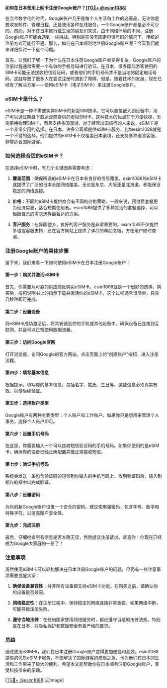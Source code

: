 **如何在日本使用上网卡注册Google账户？[[TG💪+ @esim1088](https://t.me/s/esim1088)]**

在当今数字化的时代，Google账户几乎是每个人生活和工作的必需品。无论你是要收发邮件、管理日程，还是使用各种在线服务，一个Google账户都是必不可少的。然而，对于在日本旅行或生活的朋友们来说，由于网络环境的不同，注册Google账户可能会遇到一些挑战。特别是在没有固定电话号码的情况下，传统的注册方式可能行不通。那么，如何在日本顺利地注册Google账户呢？今天我们就来详细探讨一下这个问题。

首先，让我们了解一下为什么在日本注册Google账户会变得复杂。Google账户的注册过程通常需要一个有效的手机号码进行验证。在日本，很多国际游客使用的SIM卡可能无法接收短信验证码，或者他们的手机号码并不是当地的固定电话号码。这就导致了很多人在尝试注册时遇到了障碍。但是，随着技术的发展，现在已经有了解决方案——使用eSIM卡（电子SIM卡）来注册Google账户。

### eSIM卡是什么？

eSIM卡是一种不需要实体SIM卡的新型SIM技术。它可以直接嵌入到设备中，用户可以通过网络下载运营商提供的虚拟SIM卡。这种技术的优点在于方便快捷，无需更换物理SIM卡，而且支持多国漫游。对于经常出国旅行的人来说，eSIM卡是一个非常实用的选择。在日本，许多公司都提供eSIM卡服务，比如esim1088就是一个不错的选择。他们提供的eSIM卡不仅覆盖日本全境，还支持多种语言客服，非常适合国际游客。

### 如何选择合适的eSIM卡？

在选择eSIM卡时，有几个关键因素需要考虑：

1. **覆盖范围**：确保所选的eSIM卡在日本有良好的信号覆盖。esim1088的eSIM卡就提供了广泛的日本全国网络覆盖，无论是东京、大阪还是北海道，都能保证稳定的网络连接。

2. **价格**：不同的eSIM卡提供商会有不同的价格策略。一般来说，预付费套餐更为经济实惠，适合短期使用者。esim1088提供了多种灵活的套餐选择，可以根据自己的需求选择最合适的方案。

3. **客户服务**：在异国他乡，良好的客户服务是非常重要的。esim1088不仅提供多语言客服支持，还在官方网站上提供了详尽的帮助文档，方便用户随时查阅。

### 注册Google账户的具体步骤

接下来，我们来看一下如何使用eSIM卡在日本注册Google账户：

#### 第一步：购买并激活eSIM卡

首先，你需要从可靠的供应商处购买eSIM卡。esim1088就是一个很好的选择。购买后，按照说明书上的指示下载并激活你的eSIM卡。这个过程通常很简单，只需几秒钟即可完成。

#### 第二步：设置设备

将eSIM卡成功激活后，将其安装到你的手机或其他设备中。确保设备已连接到互联网，并且可以正常使用数据流量。

#### 第三步：访问Google官网

打开浏览器，访问Google的官方网站。点击页面上的“创建账户”按钮，进入注册流程。

#### 第四步：填写基本信息

根据提示，填写你的基本信息，包括名字、姓氏、生日等。这些信息必须真实有效，以便后续验证。

#### 第五步：选择账户类型

Google账户有两种主要类型：个人账户和工作账户。如果你只是想用来管理个人事务，选择个人账户即可。

#### 第六步：设置手机号码

在这里，你需要输入一个可以接收短信验证码的手机号码。如果你使用的是eSIM卡，确保你的设备已经正确配置并能正常接收短信。

#### 第七步：验证手机号码

系统会发送一条包含验证码的短信到你输入的手机号码上。收到验证码后，输入到相应的框中以完成验证。

#### 第八步：设置密码

为你的新Google账户设置一个安全的密码。建议使用强密码，包含字母、数字和特殊字符，以提高账户安全性。

#### 第九步：完成注册

最后，仔细检查所有信息是否准确无误，然后提交注册请求。恭喜你！你现在已经成为Google大家庭的一员了！

### 注意事项

虽然使用eSIM卡可以轻松解决在日本注册Google账户的问题，但仍有一些注意事项需要提醒大家：

1. **确保设备兼容性**：并非所有设备都支持eSIM卡功能。在购买之前，请确认你的设备是否兼容。
   
2. **网络稳定性**：在注册过程中，保持稳定的网络连接非常重要。如果网络中断，可能导致注册失败。

3. **遵守当地法律**：在任何国家使用网络服务时，都应遵守当地的法律法规。特别是在日本，对隐私保护和数据安全有着严格的要求。

### 总结

通过使用eSIM卡，我们在日本注册Google账户变得更加便捷和高效。esim1088提供的优质eSIM卡服务，不仅解决了国际游客的燃眉之急，也为他们在日本的生活和工作带来了极大的便利。希望本文能帮助你在日本顺利注册Google账户，享受科技带来的乐趣。

[[TG💪+ @esim1088](https://t.me/s/esim1088) ![Image](https://i.postimg.cc/4NQfJmqS/Snipaste-2025-05-13-00-14-12.png)]